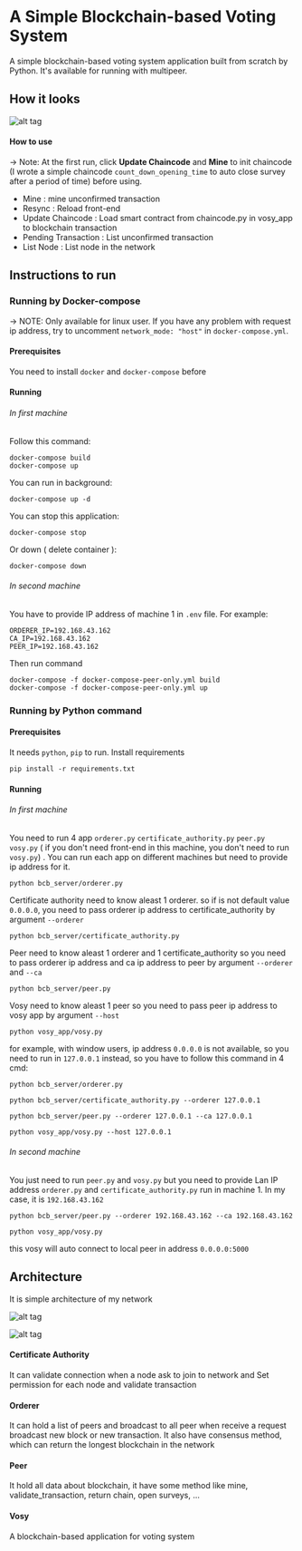 # A Simple Blockchain-based Voting System

A simple  blockchain-based voting system application built from scratch by Python. It's available for running with multipeer.

## How it looks

![alt tag](https://raw.githubusercontent.com/ngocjr7/voting-blockchain/master/docs/sample.png)

#### How to use

-> Note: At the first run, click **Update Chaincode** and **Mine** to init chaincode (I wrote a simple chaincode ``count_down_opening_time`` to auto close survey after a period of time) before using.

* Mine : mine unconfirmed transaction
* Resync : Reload front-end
* Update Chaincode : Load smart contract from chaincode.py in vosy_app to blockchain transaction
* Pending Transaction : List unconfirmed transaction
* List Node : List node in the network

## Instructions to run

### Running by Docker-compose

-> NOTE: Only available for linux user. If you have any problem with request ip address, try to uncomment `network_mode: "host"` in `docker-compose.yml`.

#### Prerequisites

You need to install `docker` and `docker-compose` before

#### Running

###### In first machine

Follow this command:

```
docker-compose build
docker-compose up
```

You can run in background:

```
docker-compose up -d
```

You can stop this application:

```
docker-compose stop
```

Or down ( delete container ):

```
docker-compose down
```

###### In second machine

You have to provide IP address of machine 1 in `.env` file. For example:

```
ORDERER_IP=192.168.43.162
CA_IP=192.168.43.162
PEER_IP=192.168.43.162
```

Then run command

```
docker-compose -f docker-compose-peer-only.yml build
docker-compose -f docker-compose-peer-only.yml up
```

### Running by Python command

#### Prerequisites

It needs `python`, `pip` to run. Install requirements

```
pip install -r requirements.txt
```

#### Running

###### In first machine

You need to run 4 app `orderer.py` `certificate_authority.py` `peer.py` `vosy.py` ( if you don't need front-end in this machine, you don't need to run `vosy.py`) . You can run each app on different machines but need to provide ip address for it.

```
python bcb_server/orderer.py
```

Certificate authority need to know aleast 1 orderer. so if is not default value `0.0.0.0`, you need to pass orderer ip address to certificate_authority by argument `--orderer`

```
python bcb_server/certificate_authority.py
```

Peer need to know aleast 1 orderer and 1 certificate_authority so you need to pass orderer ip address and ca ip address to peer by argument `--orderer` and `--ca`

```
python bcb_server/peer.py
```

Vosy need to know aleast 1 peer so you need to pass peer ip address to vosy app by argument `--host`

```
python vosy_app/vosy.py
```

for example, with window users, ip address `0.0.0.0` is not available, so you need to run in `127.0.0.1` instead, so you have to follow this command in 4 cmd:

```
python bcb_server/orderer.py
```

```
python bcb_server/certificate_authority.py --orderer 127.0.0.1
```

```
python bcb_server/peer.py --orderer 127.0.0.1 --ca 127.0.0.1
```

```
python vosy_app/vosy.py --host 127.0.0.1
```

###### In second machine

You just need to run `peer.py` and `vosy.py` but you need to provide Lan IP address `orderer.py` and `certificate_authority.py` run in machine 1. In my case, it is `192.168.43.162`

```
python bcb_server/peer.py --orderer 192.168.43.162 --ca 192.168.43.162
```

```
python vosy_app/vosy.py
```

this vosy will auto connect to local peer in address `0.0.0.0:5000`

## Architecture

It is simple architecture of my network

![alt tag](https://raw.githubusercontent.com/ngocjr7/voting-blockchain/master/docs/architecture.png)

![alt tag](https://raw.githubusercontent.com/ngocjr7/voting-blockchain/master/docs/network_sample.png)

#### Certificate Authority

It can validate connection when a node ask to join to network and Set permission for each node and validate transaction

#### Orderer

It can hold a list of peers and broadcast to all peer when receive a request broadcast new block or new transaction.
It also have consensus method, which can return the longest blockchain in the network

#### Peer

It hold all data about blockchain, it have some method like mine, validate_transaction, return chain, open surveys, ...

#### Vosy

A blockchain-based application for voting system
